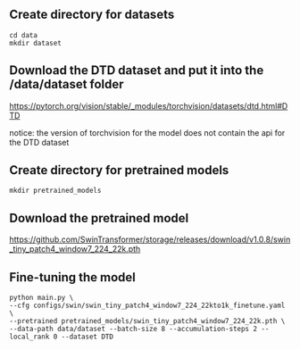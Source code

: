 ## Create directory for datasets
```angular2html
cd data
mkdir dataset
```
## Download the DTD dataset and put it into the /data/dataset folder
https://pytorch.org/vision/stable/_modules/torchvision/datasets/dtd.html#DTD

notice: the version of torchvision for the model does not contain the api for the DTD dataset

## Create directory for pretrained models
```angular2html
mkdir pretrained_models
```

## Download the pretrained model
https://github.com/SwinTransformer/storage/releases/download/v1.0.8/swin_tiny_patch4_window7_224_22k.pth

## Fine-tuning the model
```angular2html
python main.py \
--cfg configs/swin/swin_tiny_patch4_window7_224_22kto1k_finetune.yaml \
--pretrained pretrained_models/swin_tiny_patch4_window7_224_22k.pth \
--data-path data/dataset --batch-size 8 --accumulation-steps 2 --local_rank 0 --dataset DTD
```